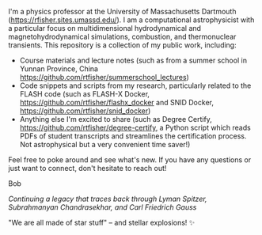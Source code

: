I'm a physics professor at the University of Massachusetts Dartmouth (https://rfisher.sites.umassd.edu/). I am a computational astrophysicist with a particular focus on multidimensional hydrodynamical and magnetohydrodynamical simulations, combustion, and thermonuclear transients. This repository is a collection of my public work, including:

* Course materials and lecture notes (such as from a summer school in Yunnan Province, China https://github.com/rtfisher/summerschool_lectures)
* Code snippets and scripts from my research, particularly related to the FLASH code (such as FLASH-X Docker, https://github.com/rtfisher/flashx_docker and SNID Docker, https://github.com/rtfisher/snid_docker)
* Anything else I'm excited to share (such as Degree Certify, https://github.com/rtfisher/degree-certify, a Python script which reads PDFs of student transcripts and streamlines the certification process. Not astrophysical but a very convenient time saver!)

Feel free to poke around and see what's new. If you have any questions or just want to connect, don't hesitate to reach out!

Bob

*Continuing a legacy that traces back through Lyman Spitzer, Subrahmanyan Chandrasekhar, and Carl Friedrich Gauss*

"We are all made of star stuff" – and stellar explosions! ✨

<!--
**rtfisher/rtfisher** is a ✨ _special_ ✨ repository because its `README.md` (this file) appears on your GitHub profile.

Here are some ideas to get you started:

- 🔭 I’m currently working on ...
- 🌱 I’m currently learning ...
- 👯 I’m looking to collaborate on ...
- 🤔 I’m looking for help with ...
- 💬 Ask me about ...
- 📫 How to reach me: ...
- 😄 Pronouns: ...
- ⚡ Fun fact: ...
-->
